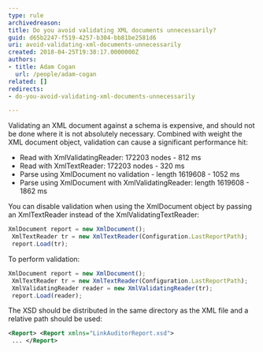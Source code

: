 ```yaml
---
type: rule
archivedreason: 
title: Do you avoid validating XML documents unnecessarily?
guid: d65b2247-f519-4257-b304-bb81be2581d6
uri: avoid-validating-xml-documents-unnecessarily
created: 2018-04-25T19:38:17.0000000Z
authors:
- title: Adam Cogan
  url: /people/adam-cogan
related: []
redirects:
- do-you-avoid-validating-xml-documents-unnecessarily

---
```


Validating an XML document against a schema is expensive, and should not be done where it is not absolutely necessary. Combined with weight the XML document object, validation can cause a significant performance hit:

* Read with XmlValidatingReader: 172203 nodes - 812 ms
* Read with XmlTextReader: 172203 nodes - 320 ms
* Parse using XmlDocument no validation - length 1619608 - 1052 ms
* Parse using XmlDocument with XmlValidatingReader: length 1619608 - 1862 ms


You can disable validation when using the XmlDocument object by passing an XmlTextReader instead of the XmlValidatingTextReader:

<!--endintro-->

``` js
XmlDocument report = new XmlDocument();
 XmlTextReader tr = new XmlTextReader(Configuration.LastReportPath);
 report.Load(tr);
```

To perform validation:

``` js
XmlDocument report = new XmlDocument();
 XmlTextReader tr = new XmlTextReader(Configuration.LastReportPath);
 XmlValidatingReader reader = new XmlValidatingReader(tr);
 report.Load(reader);
```

The XSD should be distributed in the same directory as the XML file and a relative path should be used:

``` xml
<Report> <Report xmlns="LinkAuditorReport.xsd">
 ... </Report>
```
